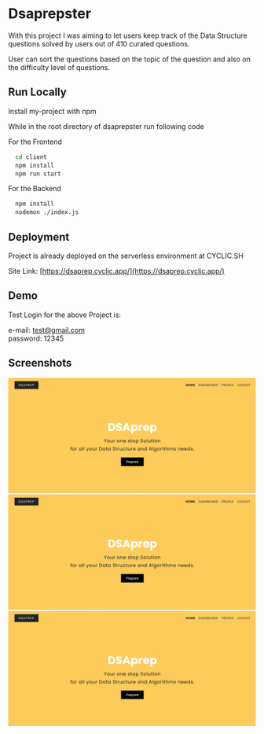 
# Dsaprepster

With this project I was aiming to let users keep track of the Data Structure questions
solved by users out of 410 curated questions.

User can sort the questions based on the topic of the question and also on the difficulty level of questions.




## Run Locally

Install my-project with npm

While in the root directory of dsaprepster run following code

For the Frontend
```bash
  cd client
  npm install
  npm run start
```
For the Backend
```bash
  npm install
  nodemon ./index.js
```
    
## Deployment

Project is already deployed on the serverless environment at CYCLIC.SH

Site Link: [https://dsaprep.cyclic.app/](https://dsaprep.cyclic.app/)


## Demo

Test Login for the above Project is:

e-mail: [test@gmail.com](test@gmail.com)\
password: 12345


## Screenshots

![App Screenshot](https://github.com/shivam003a/dsaprepster/blob/22c876403845d07e523563fa0b51704d5b4d3ce6/samples/Screenshot%20(44).png)
![App Screenshot](https://github.com/shivam003a/dsaprepster/blob/22c876403845d07e523563fa0b51704d5b4d3ce6/samples/Screenshot%20(44).png)
![App Screenshot](https://github.com/shivam003a/dsaprepster/blob/22c876403845d07e523563fa0b51704d5b4d3ce6/samples/Screenshot%20(44).png)
